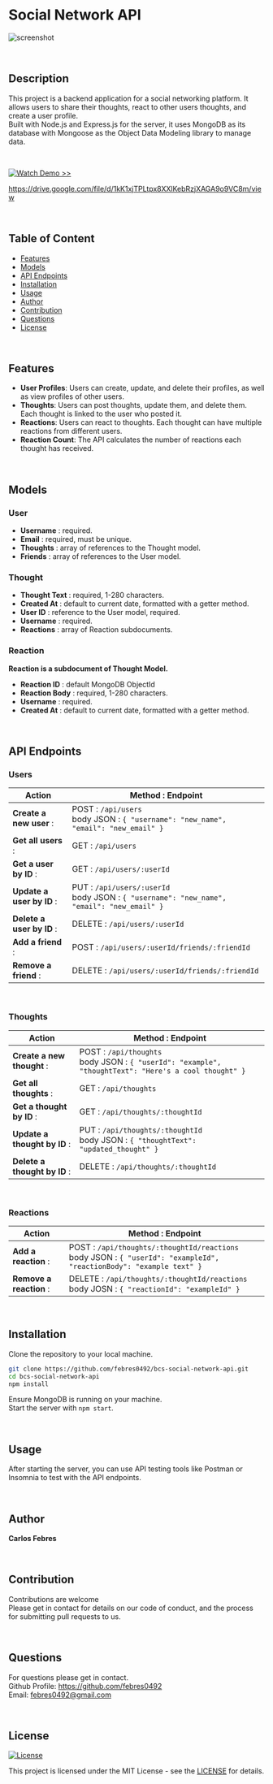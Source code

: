 # Social Network API

![screenshot](screenshot.png)

<br>


## Description

This project is a backend application for a social networking platform. It allows users to share their thoughts, react to other users thoughts, and create a user profile.  
Built with Node.js and Express.js for the server, it uses MongoDB as its database with Mongoose as the Object Data Modeling library to manage data.  

<br>


[![Watch Demo >>](https://img.shields.io/badge/Watch_Demo_>>-darkgreen?style=for-the-badge)](https://drive.google.com/file/d/1kK1xjTPLtpx8XXlKebRzjXAGA9o9VC8m/view)  

https://drive.google.com/file/d/1kK1xjTPLtpx8XXlKebRzjXAGA9o9VC8m/view

<br>

## Table of Content
- [Features](#features)
- [Models](#models)
- [API Endpoints](#api-endpoints)
- [Installation](#installation)
- [Usage](#usage)
- [Author](#author)
- [Contribution](#contribution)
- [Questions](#questions)
- [License](#license)

<br>

## Features

- **User Profiles**: Users can create, update, and delete their profiles, as well as view profiles of other users.  
- **Thoughts**: Users can post thoughts, update them, and delete them. Each thought is linked to the user who posted it.  
- **Reactions**: Users can react to thoughts. Each thought can have multiple reactions from different users.  
- **Reaction Count**: The API calculates the number of reactions each thought has received.

<br>

## Models

### User

- **Username** : required.  
- **Email** : required, must be unique.  
- **Thoughts** : array of references to the Thought model.
- **Friends** : array of references to the User model.

### Thought

- **Thought Text** : required, 1-280 characters.
- **Created At** : default to current date, formatted with a getter method.
- **User ID** : reference to the User model, required.
- **Username** : required.
- **Reactions** : array of Reaction subdocuments.

### Reaction

**Reaction is a subdocument of Thought Model.**

- **Reaction ID** : default MongoDB ObjectId
- **Reaction Body** : required, 1-280 characters.
- **Username** : required.
- **Created At** : default to current date, formatted with a getter method.

<br>

## API Endpoints

### Users

| Action | Method : Endpoint  |
|----------------------|-------------------|
| **Create a new user** : | POST : `/api/users` <br> body JSON :  `{ "username": "new_name", "email": "new_email" }` |
| **Get all users** :  | GET : `/api/users`  |
| **Get a user by ID** :  | GET : `/api/users/:userId`  |
| **Update a user by ID** : | PUT : `/api/users/:userId` <br> body JSON :  `{ "username": "new_name", "email": "new_email" }` |
| **Delete a user by ID** :  | DELETE : `/api/users/:userId` |
| **Add a friend** :  | POST : `/api/users/:userId/friends/:friendId` |
| **Remove a friend** :  | DELETE : `/api/users/:userId/friends/:friendId` |

<br>

### Thoughts

| Action | Method : Endpoint |
|----------------------|-------------------|
| **Create a new thought** : | POST : `/api/thoughts` <br> body JSON : `{ "userId": "example", "thoughtText": "Here's a cool thought" }` |
| **Get all thoughts** : | GET : `/api/thoughts` |
| **Get a thought by ID** : | GET : `/api/thoughts/:thoughtId` |
| **Update a thought by ID** : | PUT : `/api/thoughts/:thoughtId` <br> body JSON : `{ "thoughtText": "updated_thought" }` |
| **Delete a thought by ID** : | DELETE : `/api/thoughts/:thoughtId` |

<br>

### Reactions

| Action | Method : Endpoint |
|----------------------|-------------------|
| **Add a reaction** : | POST : `/api/thoughts/:thoughtId/reactions` <br> body JSON : `{ "userId": "exampleId", "reactionBody": "example text" }` |
| **Remove a reaction** : | DELETE : `/api/thoughts/:thoughtId/reactions` <br> body JOSN : `{ "reactionId": "exampleId" }` |

<br>

## Installation

Clone the repository to your local machine.
```bash
git clone https://github.com/febres0492/bcs-social-network-api.git
cd bcs-social-network-api
npm install
```
Ensure MongoDB is running on your machine.  
Start the server with `npm start`.

<br>

## Usage

After starting the server, you can use API testing tools like Postman or Insomnia to test with the API endpoints.

<br>

## Author 
**Carlos Febres**

<br>

## Contribution
Contributions are welcome  
Please get in contact for details on our code of conduct, and the process for submitting pull requests to us.


<br>

## Questions
For questions please get in contact.  
Github Profile: https://github.com/febres0492  
Email: febres0492@gmail.com

<br>

## License

[![License](https://img.shields.io/badge/MIT-green?style=for-the-badge)](https://opensource.org/licenses/MIT)

This project is licensed under the MIT License - see the [LICENSE](https://opensource.org/licenses/MIT) for details.
